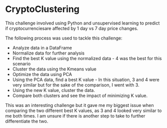 # CryptoClustering

This challenge involved using Python and unsupervised learning to predict if cryptocurrenciesare affected by 1 day vs 7 day price changes. 

The following process was used to tackle this challenge: 
* Analyze data in a DataFrame
* Normalize data for further analysis
* Find the best K value using the normalized data - 4 was the best for this scenario
* Cluster the data using the Kmeans value
* Optimize the data using PCA
* Using the PCA data, find a best K value - In this situation, 3 and 4 were very similar but for the sake of the comparison, I went with 3. 
* Using the new K value, cluster the data. 
* Compare both clusters and see the impact of minimizing K value.


This was an interesting challenge but it gave me my biggest issue when comparing the two different best K values, as 3 and 4 looked very similar to me both times. I am unsure if there is another step to take to further differentiate the two. 